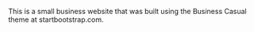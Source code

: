 This is a small business website that was built using the Business Casual theme at startbootstrap.com.
